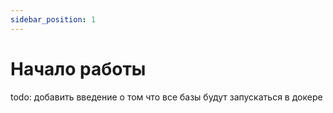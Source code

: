 ```yaml
---
sidebar_position: 1
---
```


# Начало работы

todo: добавить введение о том что все базы будут запускаться в докере
